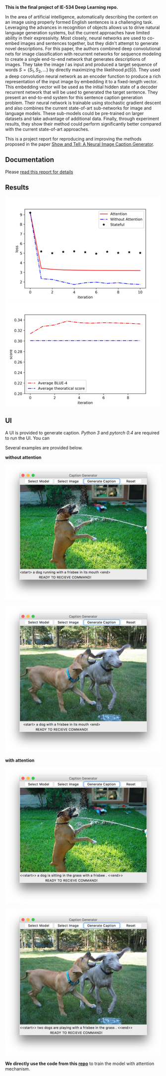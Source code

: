 **This is the final project of IE-534 Deep Learning repo.**

In the area of artificial intelligence, automatically describing the content on an image using properly formed English sentences is a challenging task. Leveraging the advances in recognition of objects allows us to drive natural language generation systems, but the current approaches have limited ability in their expressivity. Most closely, neural networks are used to co-embed images and sentences together, but they didn't attempt to generate novel descriptions. For this paper, the authors combined deep convolutional nets for image classification with recurrent networks for sequence modeling to create a single end-to-end network that generates descriptions of images. They take the image $I$ as input and produced a target sequence of words $S = \{S_1, S_2, \ldots\}$ by directly maximizing the likelihood $p(S|I)$. They used a deep convolution neural network as an encoder function to produce a rich representation of the input image by embedding it to a fixed-length vector. This embedding vector will be used as the initial hidden state of a decoder recurrent network that will be used to generated the target sentence. They present an end-to-end system for this sentence caption generation problem. Their neural network is trainable using stochastic gradient descent and also combines the current state-of-art sub-networks for image and language models. These sub-models could be pre-trained on larger datasets and take advantage of additional data. Finally, through experiment results, they show their method could perform significantly better compared with the current state-of-art approaches.

This is a project report for reproducing and improving the methods proposed in the paper [Show and Tell: A Neural Image Caption Generator](https://arxiv.org/abs/1411.4555).

## Documentation

Please [read this report for details](report/Final_report.pdf)


## Results

![](./results/loss.jpeg)
![](./results/bleu.jpeg)



## UI
A UI is provided to generate caption. *Python 3* and *pytorch 0.4* are required to run the UI. You can


Several examples are provided below.


**without attention**

![](./UI/test/attention-1.jpeg)


![](./UI/test/attention-2.jpeg)

**with attention**

![](./UI/test/no-attention-1.jpeg)

![](./UI/test/no-attention-2.jpeg)

**We directly use the code from this [repo](https://github.com/sgrvinod/a-PyTorch-Tutorial-to-Image-Captioning)** to train the model with attention mechanism.
